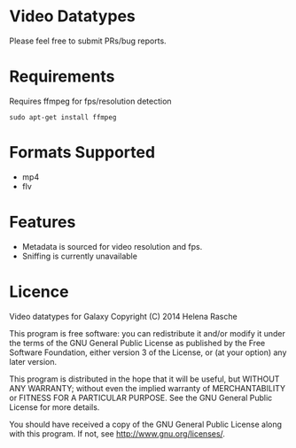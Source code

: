 # Video Datatypes

Please feel free to submit PRs/bug reports.

# Requirements

Requires ffmpeg for fps/resolution detection

```
sudo apt-get install ffmpeg
```

# Formats Supported

- mp4
- flv

# Features

- Metadata is sourced for video resolution and fps.
- Sniffing is currently unavailable


# Licence

Video datatypes for Galaxy
Copyright (C) 2014 Helena Rasche

This program is free software: you can redistribute it and/or modify
it under the terms of the GNU General Public License as published by
the Free Software Foundation, either version 3 of the License, or
(at your option) any later version.

This program is distributed in the hope that it will be useful,
but WITHOUT ANY WARRANTY; without even the implied warranty of
MERCHANTABILITY or FITNESS FOR A PARTICULAR PURPOSE.  See the
GNU General Public License for more details.

You should have received a copy of the GNU General Public License
along with this program.  If not, see <http://www.gnu.org/licenses/>.
